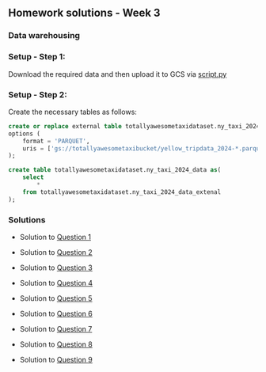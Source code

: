 ## Homework solutions - Week 3

### Data warehousing

### Setup - Step 1:
Download the required data and then upload it to GCS via [script.py](script.py)


### Setup - Step 2:
Create the necessary tables as follows:

``` SQL
create or replace external table totallyawesometaxidataset.ny_taxi_2024_data_external
options (
    format = 'PARQUET',
    uris = ['gs://totallyawesometaxibucket/yellow_tripdata_2024-*.parquet']
);

create table totallyawesometaxidataset.ny_taxi_2024_data as( 
    select 
        *
    from totallyawesometaxidataset.ny_taxi_2024_data_extenal
);
```
### Solutions

* Solution to [Question 1](question_1)

* Solution to [Question 2](question_2)

* Solution to [Question 3](question_3)

* Solution to [Question 4](question_4)

* Solution to [Question 5](question_5)

* Solution to [Question 6](question_6)

* Solution to [Question 7](question_7)

* Solution to [Question 8](question_8)

* Solution to [Question 9](question_9)
